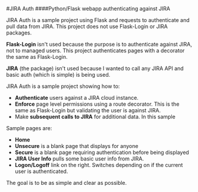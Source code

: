 #JIRA Auth
####Python/Flask webapp authenticating against JIRA

JIRA Auth is a sample project using Flask and requests to authenticate and pull data from JIRA.  This project does not use Flask-Login or JIRA packages.

**Flask-Login** isn't used because the purpose is to authenticate against JIRA, not to managed users.  This project authenticates pages with a decorator the same as Flask-Login.

**JIRA** (the package) isn't used because I wanted to call any JIRA API and basic auth (which is simple) is being used.

JIRA Auth is a sample project showing how to:
- **Authenticate** users against a JIRA cloud instance.
- **Enforce** page level permissions using a route decorator.  This is the same as Flask-Login but validating the user is against JIRA.
- Make **subsequent calls to JIRA** for additional data.  In this sample

Sample pages are:
- **Home**
- **Unsecure** is a blank page that displays for anyone
- **Secure** is a blank page requiring authentication before being displayed
- **JIRA User Info** pulls some basic user info from JIRA.
- **Logon/Logoff** link on the right.  Switches depending on if the current user is authenticated.

The goal is to be as simple and clear as possible.
